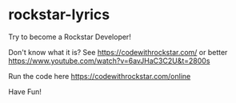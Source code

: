 # rockstar-lyrics

Try to become a Rockstar Developer!

Don't know what it is? See https://codewithrockstar.com/ or better https://www.youtube.com/watch?v=6avJHaC3C2U&t=2800s

Run the code here https://codewithrockstar.com/online

Have Fun!
